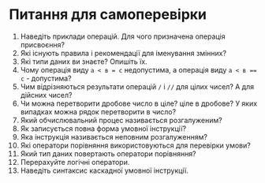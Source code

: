 # Питання для самоперевірки 

1. Наведіть приклади операцій. Для чого призначена операція присвоєння? 
1. Які існують правила і рекомендації для іменування змінних? 
1. Які типи даних ви знаєте? Опишіть їх. 
1. Чому операція виду `а < в = c` недопустима, а операція виду `а < в == с` - допустима? 
1. Чим відрізняються результати операцій `/` і `//` для цілих чисел? А для дійсних чисел? 
1. Чи можна перетворити дробове число в ціле? ціле в дробове? У яких випадках можна рядок перетворити в число? 
1. Який обчислювальний процес називається розгалуженим? 
1. Як записується повна форма умовної інструкції? 
1. Яка інструкція називається неповним розгалуженням? 
1. Які оператори порівняння використовуються для перевірки умови? 
1. Який тип даних повертають оператори порівняння? 
1. Перерахуйте логічні оператори. 
1. Наведіть синтаксис каскадної умовної інструкції.